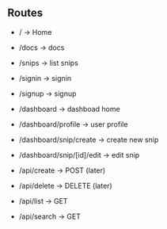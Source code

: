 ## Routes

- / -> Home
- /docs -> docs
- /snips -> list snips
- /signin -> signin
- /signup -> signup
- /dashboard -> dashboad home
- /dashboard/profile -> user profile
- /dashboard/snip/create -> create new snip
- /dashboard/snip/[id]/edit -> edit snip

- /api/create -> POST (later)
- /api/delete -> DELETE (later)
- /api/list -> GET
- /api/search -> GET